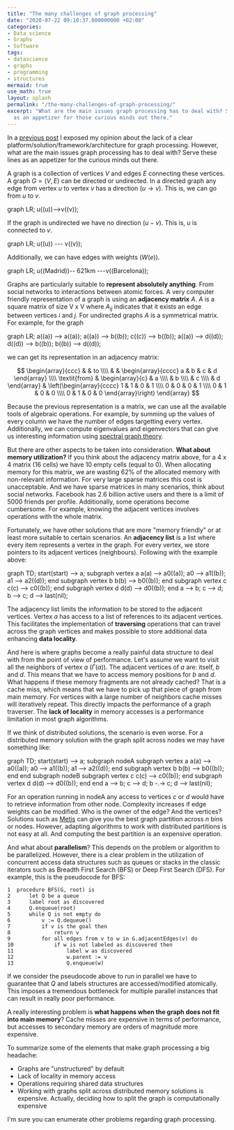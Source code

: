 ```yaml
---
title: "The many challenges of graph processing"
date: "2020-07-22 09:10:37.000000000 +02:00"
categories:
- Data science
- Graphs
- Software
tags:
- datascience
- graphs
- programming
- structures
mermaid: true
use_math: true
layout: splash
permalink: "/the-many-challenges-of-graph-processing/"
excerpt: "What are the main issues graph processing has to deal with? Serve these lines
  as an appetizer for those curious minds out there."
---
```

In a [previous post](https://jmtirado.net/graph-processing-a-problem-with-no-clear-victor/) I exposed my opinion about the lack of a clear platform/solution/framework/architecture for graph processing. However, what are the main issues graph processing has to deal with? Serve these lines as an appetizer for the curious minds out there.

A graph is a collection of vertices $V$ and edges $E$ connecting these vertices. A graph $G=(V,E)$ can be directed or undirected. In a directed graph any edge from vertex $u$ to vertex $v$ has a direction ($u {\rightarrow} v$). This is, we can go from $u$ to $v$.

<div class="mermaid">
graph LR;
   u((u))-->v((v));
</div>

If the graph is undirected we have no direction ($u {-} v$). This is, $u$ is connected to $v$.

<div class="mermaid">
graph LR;
   u((u)) --- v((v));
</div>

Additionally, we can have edges with weights ($W(e)$).

<div class="mermaid">
graph LR;
   u((Madrid))-- 621km ---v((Barcelona));
</div>

Graphs are particularly suitable to **represent absolutely anything**. From social networks to interactions between atomic forces. A very computer friendly representation of a graph is using an **adjacency matrix** $A$. $A$ is a square matrix of size V x V where $A_{ij}$ indicates that it exists an edge between vertices $i$ and $j$. For undirected graphs $A$ is a symmetrical matrix. For example, for the graph

<div class="mermaid">
graph LR;
    a((a)) --> a((a));
    a((a)) --> b((b));
	c((c)) --> b((b));
	a((a)) --> d((d));
	d((d)) --> b((b));
	b((b)) --> d((d));
</div>

we can get its representation in an adjacency matrix:

$$
\begin{array}{ccc}
 & & to \\\\ 
 & & \begin{array}{cccc} a & b & c & d \end{array} \\\\
\textit{from} & \begin{array}{c} & a \\\\ & b \\\\ & c \\\\ & d \end{array} &
  \left(\begin{array}{cccc} 
1 & 1 & 0 & 1 \\\\
0 & 0 & 0 & 1 \\\\
0 & 1 & 0 & 0 \\\\
0 & 1 & 0 & 0
  \end{array}\right)
\end{array} $$

Because the previous representation is a matrix, we can use all the available tools of algebraic operations. For example, by summing up the values of every column we have the number of edges targetting every vertex. Additionally, we can compute eigenvalues and eigenvectors that can give us interesting information  using [spectral graph theory](https://en.wikipedia.org/wiki/Spectral_graph_theory "spectral graph theory").

But there are other aspects to be taken into consideration. **What about memory utilization?** If you think about the adjacency matrix above, for a 4 x 4 matrix (16 cells) we have 10 empty cells (equal to 0). When allocating memory for this matrix, we are wasting 62% of the allocated memory with non-relevant information. For very large sparse matrices this cost is unacceptable. And we have sparse matrices in many scenarios, think about social networks. Facebook has 2.6 billion active users and there is a limit of 5000 friends per profile. Additionally, some operations become cumbersome. For example, knowing the adjacent vertices involves operations with the whole matrix.

Fortunately, we have other solutions that are more "memory friendly" or at least more suitable to certain scenarios. An **adjacency list** is a list where every item represents a vertex in the graph. For every vertex, we store pointers to its adjacent vertices (neighbours). Following with the example above:

<div class="mermaid">
graph TD;
   start(start) --> a;
	subgraph vertex a
    a(a) --> a0((a)); a0 --> a1((b)); a1 --> a2((d));
	end
	subgraph vertex b
	b(b) --> b0((b));
	end
	subgraph vertex c
	c(c) --> c0((b));
	end
	subgraph vertex d
	d(d) --> d0((b));
	end
    a --> b;
	c --> d;
	b --> c;
	d --> last(nil);
</div>

The adjacency list limits the information to be stored to the adjacent vertices. Vertex $a$ has access to a list of references to its adjacent vertices. This facilitates the implementation of **traversing** operations that can travel across the graph vertices and makes possible to store additional data enhancing **data locality**.

And here is where graphs become a really painful data structure to deal with from the point of view of performance. Let's assume we want to visit all the neighbors of vertex $a$ ($\Gamma(a)$). The adjacent vertices of $a$ are: itself, $b$ and $d$. This means that we have to access memory positions for $b$ and $d$. What happens if these memory fragments are not already cached? That is a cache miss, which means that we have to pick up that piece of graph from main memory. For vertices with a large number of neighbors cache misses will iteratively repeat. This directly impacts the performance of a graph traverser. The **lack of locality** in memory accesses is a performance limitation in most graph algorithms.

If we think of distributed solutions, the scenario is even worse. For a distributed memory solution with the graph split across nodes we may have something like:

<div class="mermaid">
graph TD;
   start(start) --> a;
   subgraph nodeA
	subgraph vertex a
    a(a) --> a0((a)); a0 --> a1((b)); a1 --> a2((d));
	end
	subgraph vertex b
	b(b) --> b0((b));
	end
	end
	subgraph nodeB
	subgraph vertex c
	c(c) --> c0((b));
	end
	subgraph vertex d
	d(d) --> d0((b));
	end
	end
    a --> b;
	c --> d;
	b -.-> c;
	d --> last(nil);
</div>

For an operation running in nodeA any access to vertices $c$ or $d$ would have to retrieve information from other node. Complexity increases if edge weights can be modified. Who is the owner of the edge? And the vertices? Solutions such as [Metis](http://glaros.dtc.umn.edu/gkhome/metis/metis/overview) can give you the best graph partition across $n$ bins or nodes. However, adapting algorithms to work with distributed partitions is not easy at all. And computing the best partition is an expensive operation.

And what about **parallelism**? This depends on the problem or algorithm to be parallelized. However, there is a clear problem in the utilization of concurrent access data structures such as queues or stacks in the classic iterators such as Breadth First Search (BFS) or Deep First Search (DFS). For example, this is the pseudocode for BFS:

```pseudocode
1  procedure BFS(G, root) is
2      let Q be a queue
3      label root as discovered
4      Q.enqueue(root)
5      while Q is not empty do
6          v := Q.dequeue()
7          if v is the goal then
8              return v
9          for all edges from v to w in G.adjacentEdges(v) do
10             if w is not labeled as discovered then
11                 label w as discovered
12                 w.parent := v
13                 Q.enqueue(w)
```

If we consider the pseudocode above to run in parallel we have to guarantee that $Q$ and labels structures are accessed/modified atomically. This imposes a tremendous bottleneck for multiple parallel instances that can result in really poor performance.

A really interesting problem is **what happens when the graph does not fit into main memory**? Cache misses are expensive in terms of performance, but accesses to secondary memory are orders of magnitude more expensive.

To summarize some of the elements that make graph processing a big headache:
- Graphs are "unstructured" by default
- Lack of locality in memory access
- Operations requiring shared data structures
- Working with graphs split across distributed memory solutions is expensive. Actually, deciding how to split the graph is computationally expensive

I'm sure you can enumerate other problems regarding graph processing.
